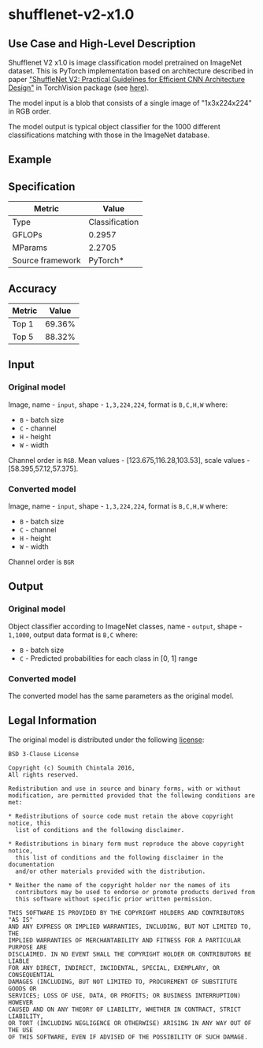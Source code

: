 # shufflenet-v2-x1.0

## Use Case and High-Level Description

Shufflenet V2 x1.0 is image classification model pretrained on ImageNet dataset. This is PyTorch implementation based on architecture described in paper ["ShuffleNet V2: Practical Guidelines for Efficient CNN Architecture Design"](https://arxiv.org/pdf/1807.11164.pdf) in TorchVision package (see [here](https://github.com/pytorch/vision)).

The model input is a blob that consists of a single image of "1x3x224x224" in RGB order.

The model output is typical object classifier for the 1000 different classifications matching with those in the ImageNet database.

## Example

## Specification

| Metric           | Value          |
| ---------------- | -------------- |
| Type             | Classification |
| GFLOPs           | 0.2957         |
| MParams          | 2.2705         |
| Source framework | PyTorch\*      |

## Accuracy

| Metric | Value |
| ------ | ----- |
| Top 1  | 69.36% |
| Top 5  | 88.32% |

## Input

### Original model

Image, name - `input`,  shape - `1,3,224,224`, format is `B,C,H,W` where:

- `B` - batch size
- `C` - channel
- `H` - height
- `W` - width

Channel order is `RGB`.
Mean values - [123.675,116.28,103.53], scale values - [58.395,57.12,57.375].

### Converted model

Image, name - `input`,  shape - `1,3,224,224`, format is `B,C,H,W` where:

- `B` - batch size
- `C` - channel
- `H` - height
- `W` - width

Channel order is `BGR`

## Output

### Original model

Object classifier according to ImageNet classes, name - `output`,  shape - `1,1000`, output data format is `B,C` where:

- `B` - batch size
- `C` - Predicted probabilities for each class in  [0, 1] range

### Converted model

The converted model has the same parameters as the original model.

## Legal Information

The original model is distributed under the following
[license](https://raw.githubusercontent.com/pytorch/vision/master/LICENSE):

```
BSD 3-Clause License

Copyright (c) Soumith Chintala 2016,
All rights reserved.

Redistribution and use in source and binary forms, with or without
modification, are permitted provided that the following conditions are met:

* Redistributions of source code must retain the above copyright notice, this
  list of conditions and the following disclaimer.

* Redistributions in binary form must reproduce the above copyright notice,
  this list of conditions and the following disclaimer in the documentation
  and/or other materials provided with the distribution.

* Neither the name of the copyright holder nor the names of its
  contributors may be used to endorse or promote products derived from
  this software without specific prior written permission.

THIS SOFTWARE IS PROVIDED BY THE COPYRIGHT HOLDERS AND CONTRIBUTORS "AS IS"
AND ANY EXPRESS OR IMPLIED WARRANTIES, INCLUDING, BUT NOT LIMITED TO, THE
IMPLIED WARRANTIES OF MERCHANTABILITY AND FITNESS FOR A PARTICULAR PURPOSE ARE
DISCLAIMED. IN NO EVENT SHALL THE COPYRIGHT HOLDER OR CONTRIBUTORS BE LIABLE
FOR ANY DIRECT, INDIRECT, INCIDENTAL, SPECIAL, EXEMPLARY, OR CONSEQUENTIAL
DAMAGES (INCLUDING, BUT NOT LIMITED TO, PROCUREMENT OF SUBSTITUTE GOODS OR
SERVICES; LOSS OF USE, DATA, OR PROFITS; OR BUSINESS INTERRUPTION) HOWEVER
CAUSED AND ON ANY THEORY OF LIABILITY, WHETHER IN CONTRACT, STRICT LIABILITY,
OR TORT (INCLUDING NEGLIGENCE OR OTHERWISE) ARISING IN ANY WAY OUT OF THE USE
OF THIS SOFTWARE, EVEN IF ADVISED OF THE POSSIBILITY OF SUCH DAMAGE.
```
